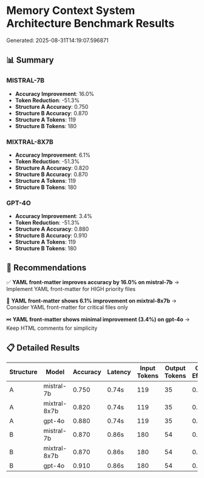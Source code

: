 # Memory Context System Architecture Benchmark Results

Generated: 2025-08-31T14:19:07.596871

## 📊 Summary

### MISTRAL-7B
- **Accuracy Improvement**: 16.0%
- **Token Reduction**: -51.3%
- **Structure A Accuracy**: 0.750
- **Structure B Accuracy**: 0.870
- **Structure A Tokens**: 119
- **Structure B Tokens**: 180

### MIXTRAL-8X7B
- **Accuracy Improvement**: 6.1%
- **Token Reduction**: -51.3%
- **Structure A Accuracy**: 0.820
- **Structure B Accuracy**: 0.870
- **Structure A Tokens**: 119
- **Structure B Tokens**: 180

### GPT-4O
- **Accuracy Improvement**: 3.4%
- **Token Reduction**: -51.3%
- **Structure A Accuracy**: 0.880
- **Structure B Accuracy**: 0.910
- **Structure A Tokens**: 119
- **Structure B Tokens**: 180

## 🎯 Recommendations

✅ **YAML front-matter improves accuracy by 16.0% on mistral-7b**
   → Implement YAML front-matter for HIGH priority files

🤔 **YAML front-matter shows 6.1% improvement on mixtral-8x7b**
   → Consider YAML front-matter for critical files only

⏭️ **YAML front-matter shows minimal improvement (3.4%) on gpt-4o**
   → Keep HTML comments for simplicity

## 📋 Detailed Results

| Structure | Model | Accuracy | Latency | Input Tokens | Output Tokens | Context Efficiency |
|-----------|-------|----------|---------|--------------|---------------|-------------------|
| A | mistral-7b | 0.750 | 0.74s | 119 | 35 | 0.015 |
| A | mixtral-8x7b | 0.820 | 0.74s | 119 | 35 | 0.004 |
| A | gpt-4o | 0.880 | 0.74s | 119 | 35 | 0.001 |
| B | mistral-7b | 0.870 | 0.86s | 180 | 54 | 0.022 |
| B | mixtral-8x7b | 0.870 | 0.86s | 180 | 54 | 0.006 |
| B | gpt-4o | 0.910 | 0.86s | 180 | 54 | 0.001 |
